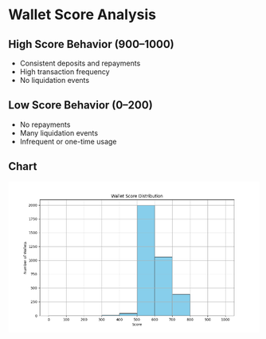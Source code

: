 # Wallet Score Analysis

## High Score Behavior (900–1000)
- Consistent deposits and repayments
- High transaction frequency
- No liquidation events

## Low Score Behavior (0–200)
- No repayments
- Many liquidation events
- Infrequent or one-time usage

## Chart

![Score Distribution](score_distribution.png)
